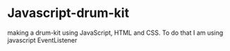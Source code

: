 # Javascript-drum-kit
making a drum-kit using JavaScript, HTML and CSS. To do that I am using javascript EventListener

